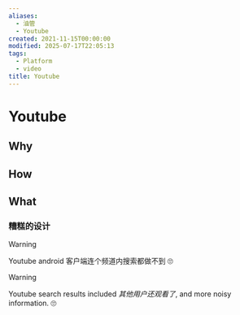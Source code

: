```yaml
---
aliases:
  - 油管
  - Youtube
created: 2021-11-15T00:00:00
modified: 2025-07-17T22:05:13
tags:
  - Platform
  - video
title: Youtube
---
```


# Youtube

## Why

## How

## What

### 糟糕的设计

> [!warning]
> Youtube android 客户端连个频道内搜索都做不到 🙄

> [!warning]
> Youtube search results included *其他用户还观看了*, and more noisy information. 🙄
